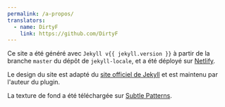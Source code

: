 ```yaml
---
permalink: /a-propos/
translators:
  - name: DirtyF
    link: https://github.com/DirtyF
---
```


Ce site a été généré avec `Jekyll v{{ jekyll.version }}` à partir de la branche `master` du dépôt de `jekyll-locale`, et a été
déployé sur [Netlify](https://netlify.com/).

Le design du site est adapté du [site officiel de Jekyll](https://jekyllrb.com) et est maintenu par l'auteur du plugin.

La texture de fond a été téléchargée sur [Subtle Patterns](https://www.toptal.com/designers/subtlepatterns/tactile-noise/).
